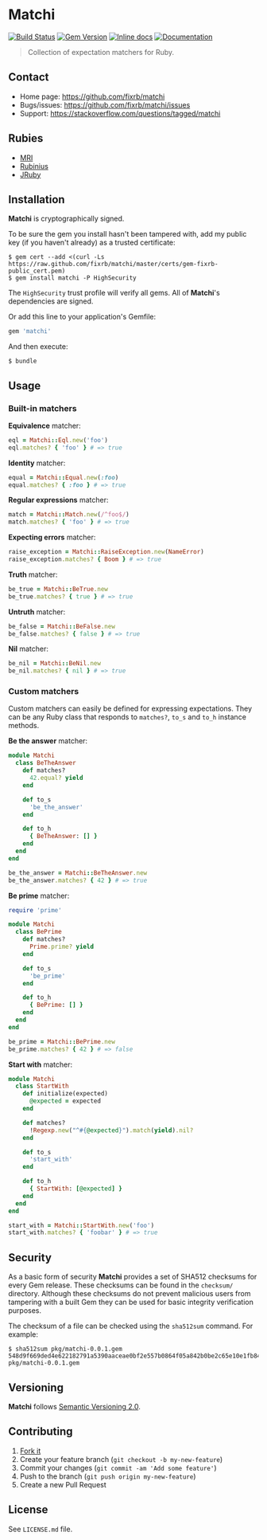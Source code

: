 # Matchi

[![Build Status](https://travis-ci.org/fixrb/matchi.svg?branch=master)][travis]
[![Gem Version](https://badge.fury.io/rb/matchi.svg)][gem]
[![Inline docs](http://inch-ci.org/github/fixrb/matchi.svg?branch=master)][inchpages]
[![Documentation](http://img.shields.io/:yard-docs-38c800.svg)][rubydoc]

> Collection of expectation matchers for Ruby.

## Contact

* Home page: https://github.com/fixrb/matchi
* Bugs/issues: https://github.com/fixrb/matchi/issues
* Support: https://stackoverflow.com/questions/tagged/matchi

## Rubies

* [MRI](https://www.ruby-lang.org/)
* [Rubinius](http://rubini.us/)
* [JRuby](http://jruby.org/)

## Installation

__Matchi__ is cryptographically signed.

To be sure the gem you install hasn't been tampered with, add my public key
(if you haven't already) as a trusted certificate:

    $ gem cert --add <(curl -Ls https://raw.github.com/fixrb/matchi/master/certs/gem-fixrb-public_cert.pem)
    $ gem install matchi -P HighSecurity

The `HighSecurity` trust profile will verify all gems.  All of __Matchi__'s
dependencies are signed.

Or add this line to your application's Gemfile:

```ruby
gem 'matchi'
```

And then execute:

    $ bundle

## Usage

### Built-in matchers

**Equivalence** matcher:

```ruby
eql = Matchi::Eql.new('foo')
eql.matches? { 'foo' } # => true
```

**Identity** matcher:

```ruby
equal = Matchi::Equal.new(:foo)
equal.matches? { :foo } # => true
```

**Regular expressions** matcher:

```ruby
match = Matchi::Match.new(/^foo$/)
match.matches? { 'foo' } # => true
```

**Expecting errors** matcher:

```ruby
raise_exception = Matchi::RaiseException.new(NameError)
raise_exception.matches? { Boom } # => true
```

**Truth** matcher:

```ruby
be_true = Matchi::BeTrue.new
be_true.matches? { true } # => true
```

**Untruth** matcher:

```ruby
be_false = Matchi::BeFalse.new
be_false.matches? { false } # => true
```

**Nil** matcher:

```ruby
be_nil = Matchi::BeNil.new
be_nil.matches? { nil } # => true
```

### Custom matchers

Custom matchers can easily be defined for expressing expectations.  They can be any Ruby class that responds to `matches?`, `to_s` and `to_h` instance methods.

**Be the answer** matcher:

```ruby
module Matchi
  class BeTheAnswer
    def matches?
      42.equal? yield
    end

    def to_s
      'be_the_answer'
    end

    def to_h
      { BeTheAnswer: [] }
    end
  end
end

be_the_answer = Matchi::BeTheAnswer.new
be_the_answer.matches? { 42 } # => true
```

**Be prime** matcher:

```ruby
require 'prime'

module Matchi
  class BePrime
    def matches?
      Prime.prime? yield
    end

    def to_s
      'be_prime'
    end

    def to_h
      { BePrime: [] }
    end
  end
end

be_prime = Matchi::BePrime.new
be_prime.matches? { 42 } # => false
```

**Start with** matcher:

```ruby
module Matchi
  class StartWith
    def initialize(expected)
      @expected = expected
    end

    def matches?
      !Regexp.new("^#{@expected}").match(yield).nil?
    end

    def to_s
      'start_with'
    end

    def to_h
      { StartWith: [@expected] }
    end
  end
end

start_with = Matchi::StartWith.new('foo')
start_with.matches? { 'foobar' } # => true
```

## Security

As a basic form of security __Matchi__ provides a set of SHA512 checksums for
every Gem release.  These checksums can be found in the `checksum/` directory.
Although these checksums do not prevent malicious users from tampering with a
built Gem they can be used for basic integrity verification purposes.

The checksum of a file can be checked using the `sha512sum` command.  For
example:

    $ sha512sum pkg/matchi-0.0.1.gem
    548d9f669ded4e622182791a5390aaceae0bf2e557b0864f05a842b0be2c65e10e1fb8499f49a3b9efd0e8eaeb691351b1c670d6316ce49965a99683b1071389  pkg/matchi-0.0.1.gem

## Versioning

__Matchi__ follows [Semantic Versioning 2.0](http://semver.org/).

## Contributing

1. [Fork it](https://github.com/fixrb/matchi/fork)
2. Create your feature branch (`git checkout -b my-new-feature`)
3. Commit your changes (`git commit -am 'Add some feature'`)
4. Push to the branch (`git push origin my-new-feature`)
5. Create a new Pull Request

## License

See `LICENSE.md` file.

[gem]: https://rubygems.org/gems/matchi
[travis]: https://travis-ci.org/fixrb/matchi
[inchpages]: http://inch-ci.org/github/fixrb/matchi/
[rubydoc]: http://rubydoc.info/gems/matchi/frames
